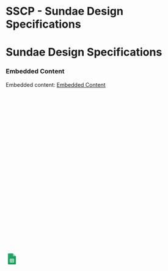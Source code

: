 # SSCP - Sundae Design Specifications

# Sundae Design Specifications

[](https://docs.google.com/spreadsheets/d/1eTspvPtDjCndhv6_wvIOvSn_7of9W77bSPn64nT5kJQ/edit)

### Embedded Content

Embedded content: [Embedded Content]()

<iframe width="100%" height="400" src="" frameborder="0"></iframe>

![](../../../../assets/sheets_32dp.png)

